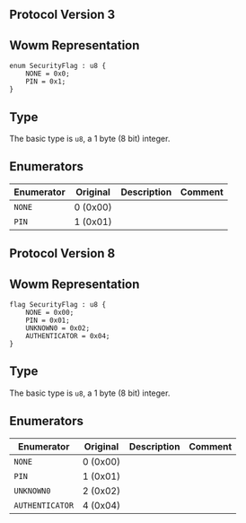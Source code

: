 ## Protocol Version 3

## Wowm Representation
```rust,ignore
enum SecurityFlag : u8 {
    NONE = 0x0;    
    PIN = 0x1;    
}

```
## Type
The basic type is `u8`, a 1 byte (8 bit) integer.
## Enumerators
| Enumerator | Original  | Description | Comment |
| --------- | -------- | ----------- | ------- |
| `NONE` | 0 (0x00) |  |  |
| `PIN` | 1 (0x01) |  |  |
## Protocol Version 8

## Wowm Representation
```rust,ignore
flag SecurityFlag : u8 {
    NONE = 0x00;    
    PIN = 0x01;    
    UNKNOWN0 = 0x02;    
    AUTHENTICATOR = 0x04;    
}

```
## Type
The basic type is `u8`, a 1 byte (8 bit) integer.
## Enumerators
| Enumerator | Original  | Description | Comment |
| --------- | -------- | ----------- | ------- |
| `NONE` | 0 (0x00) |  |  |
| `PIN` | 1 (0x01) |  |  |
| `UNKNOWN0` | 2 (0x02) |  |  |
| `AUTHENTICATOR` | 4 (0x04) |  |  |
